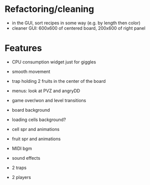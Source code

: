 
Refactoring/cleaning
===

- in the GUI, sort recipes in some way (e.g. by length then color)  
- cleaner GUI: 600x600 of centered board, 200x600 of right panel


Features
===

- CPU consumption widget just for giggles
- smooth movement
- trap holding 2 fruits in the center of the board
- menus: look at PVZ and angryDD
- game over/won and level transitions

- board background
- loading cells background?
- cell spr and animations
- fruit spr and animations
- MIDI bgm 
- sound effects
- 2 traps
- 2 players
